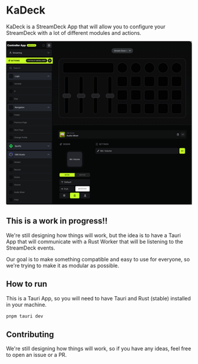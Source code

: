 # KaDeck

KaDeck is a StreamDeck App that will allow you to configure your StreamDeck with a lot of different modules and actions.

![KaDeck](.github/app.png)

## This is a work in progress!!

We're still designing how things will work, but the idea is to have a Tauri App that will communicate with a Rust Worker
that will be listening to the StreamDeck events.

Our goal is to make something compatible and easy to use for everyone, so we're trying to make it as modular as possible.

## How to run

This is a Tauri App, so you will need to have Tauri and Rust (stable) installed in your machine.
````bash
pnpm tauri dev
````

## Contributing

We're still designing how things will work, so if you have any ideas, feel free to open an issue or a PR.